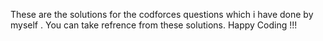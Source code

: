 These are the solutions for the codforces questions which i have done by myself . You can take refrence from these solutions.
Happy Coding !!!
